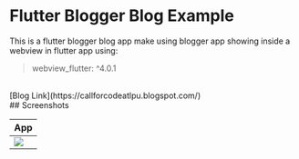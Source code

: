 # Flutter Blogger Blog Example

This is a flutter blogger blog app make using blogger app showing inside a webview in flutter app using:
>  webview_flutter: ^4.0.1

<br>
[Blog Link](https://callforcodeatlpu.blogspot.com/)
</br>
## Screenshots

| App |
| ---------------- |
|![](post.gif)|
